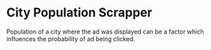 
# City Population Scrapper
Population of a city where the ad was displayed can be a factor which influences the probability of ad being clicked. 

